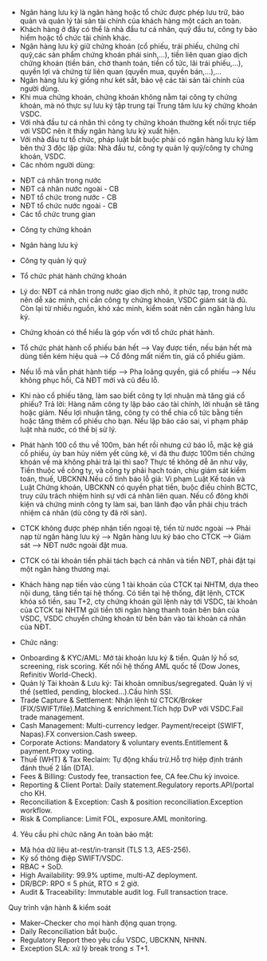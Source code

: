 - Ngân hàng lưu ký là ngân hàng hoặc tổ chức được phép lưu trữ, bảo quản và quản lý tài sản tài chính của khách hàng một cách an toàn.
- Khách hàng ở đây có thể là nhà đầu tư cá nhân, quỹ đầu tư, công ty bảo hiểm hoặc tổ chức tài chính khác.
- Ngân hàng lưu ký giữ chứng khoán (cổ phiếu, trái phiếu, chứng chỉ quỹ,các sản phẩm chứng khoán phái sinh,...), tiền liên quan giao dịch chứng khoán (tiền bán, chờ thanh toán, tiền cổ tức, lãi trái phiếu,...), quyền lợi và chứng từ liên quan (quyền mua, quyền bán,...),...
- Ngân hàng lưu ký giống như két sắt, bảo vệ các tài sản tài chính của người dùng.
- Khi mua chứng khoán, chứng khoán không nằm tại công ty chứng khoán, mà nó thực sự lưu ký tập trung tại Trung tâm lưu ký chứng khoán VSDC.
- Với nhà đầu tư cá nhân thì công ty chứng khoán thường kết nối trực tiếp với VSDC nên ít thấy ngân hàng lưu ký xuất hiện.
- Với nhà đầu tư tổ chức, pháp luật bắt buộc phải có ngân hàng lưu ký làm bên thứ 3 độc lập giữa: Nhà đầu tư, công ty quản lý quỹ/công ty chứng khoán, VSDC.
- Các nhóm người dùng:
+ NĐT cá nhân trong nước
+ NĐT cá nhân nước ngoài - CB
+ NĐT tổ chức trong nước - CB
+ NĐT tổ chức nước ngoài - CB
+ Các tổ chức trung gian
 - Công ty chứng khoán
 - Ngân hàng lưu ký
 - Công ty quản lý quỹ
 - Tổ chức phát hành chứng khoán
- Lý do: NĐT cá nhân trong nước giao dịch nhỏ, ít phức tạp, trong nước nên dễ xác minh, chỉ cần công ty chứng khoán, VSDC giám sát là đủ. Còn lại từ nhiều nguồn, khó xác minh, kiểm soát nên cần ngân hàng lưu ký.
- Chứng khoán có thể hiểu là góp vốn với tổ chức phát hành.
- Tổ chức phát hành cổ phiếu bán hết --> Vay được tiền, nếu bán hết mà dùng tiền kém hiệu quả --> Cổ đông mất niềm tin, giá cổ phiếu giảm.
- Nếu lỗ mà vẫn phát hành tiếp --> Pha loãng quyền, giá cổ phiếu --> Nếu không phục hồi, Cả NĐT mới và cũ đều lỗ.
- Khi nào cổ phiếu tăng, làm sao biết công ty lợi nhuận mà tăng giá cổ phiếu? Trả lời: Hàng năm công ty lập báo cáo tài chính, lời nhuận sẽ tăng hoặc giảm. Nếu lợi nhuận tăng, công ty có thể chia cổ tức bằng tiền hoặc tăng thêm cổ phiếu cho bạn. Nếu lập báo cáo sai, vi phạm pháp luật nhà nước, có thể bị sử lý.
- Phát hành 100 cổ thu về 100m, bán hết rồi nhưng cứ báo lỗ, mặc kệ giá cổ phiếu, ủy ban hủy niêm yết cũng kệ, vì đã thu được 100m tiền chứng khoán về mà không phải trả lại thì sao? Thực tế không dễ ăn như vậy, Tiền thuộc về công ty, và công ty phải hạch toán, chịu giám sát kiểm toán, thuế, UBCKNN.Nếu cố tình báo lỗ giả: Vi phạm Luật Kế toán và Luật Chứng khoán, UBCKNN có quyền phạt tiền, buộc điều chỉnh BCTC, truy cứu trách nhiệm hình sự với cá nhân liên quan. Nếu cổ đông khởi kiện và chứng minh công ty làm sai, ban lãnh đạo vẫn phải chịu trách nhiệm cá nhân (dù công ty đã rời sàn).
- CTCK không được phép nhận tiền ngoại tệ, tiền từ nước ngoài --> Phải nạp từ ngân hàng lưu ký --> Ngân hàng lưu ký báo cho CTCK --> Giám sát --> NĐT nước ngoài đặt mua.
- CTCK có tài khoản tiền phải tách bạch cá nhân và tiền NĐT, phải đặt tại một ngân hàng thương mại.
- Khách hàng nạp tiền vào cùng 1 tài khoản của CTCK tại NHTM, dựa theo nội dung, tăng tiền tại hệ thống. Có tiền tại hệ thống, đặt lệnh, CTCK khóa số tiền, sau T+2, cty chứng khoán gửi lệnh này tới VSDC, tài khoản của CTCK tại NHTM gửi tiền tới ngân hàng thanh toán bên bán của VSDC, VSDC chuyển chứng khoán từ bên bán vào tài khoản cá nhân của NĐT.

- Chức năng:
+ Onboarding & KYC/AML: Mở tài khoản lưu ký & tiền. Quản lý hồ sơ, screening, risk scoring. Kết nối hệ thống AML quốc tế (Dow Jones, Refinitiv World-Check).
+ Quản lý Tài khoản & Lưu ký: Tài khoản omnibus/segregated. Quản lý vị thế (settled, pending, blocked…).Cấu hình SSI.
+ Trade Capture & Settlement: Nhận lệnh từ CTCK/Broker (FIX/SWIFT/file).Matching & enrichment.Tích hợp DvP với VSDC.Fail trade management.
+ Cash Management: Multi-currency ledger. Payment/receipt (SWIFT, Napas).FX conversion.Cash sweep.
+ Corporate Actions: Mandatory & voluntary events.Entitlement & payment.Proxy voting.
+ Thuế (WHT) & Tax Reclaim: Tự động khấu trừ.Hỗ trợ hiệp định tránh đánh thuế 2 lần (DTA).
+ Fees & Billing: Custody fee, transaction fee, CA fee.Chu kỳ invoice.
+ Reporting & Client Portal: Daily statement.Regulatory reports.API/portal cho KH.
+ Reconciliation & Exception: Cash & position reconciliation.Exception workflow.
+  Risk & Compliance: Limit FOL, exposure.AML monitoring.

4. Yêu cầu phi chức năng
An toàn bảo mật:
+ Mã hóa dữ liệu at-rest/in-transit (TLS 1.3, AES-256).
+ Ký số thông điệp SWIFT/VSDC.
+ RBAC + SoD.
+ High Availability: 99.9% uptime, multi-AZ deployment.
+ DR/BCP: RPO ≤ 5 phút, RTO ≤ 2 giờ.
+ Audit & Traceability: Immutable audit log. Full transaction trace.

Quy trình vận hành & kiểm soát
+ Maker–Checker cho mọi hành động quan trọng.
+ Daily Reconciliation bắt buộc.
+ Regulatory Report theo yêu cầu VSDC, UBCKNN, NHNN.
+ Exception SLA: xử lý break trong ≤ T+1.